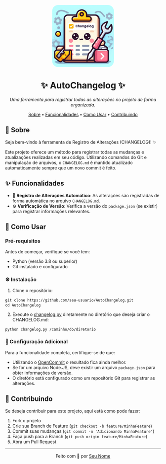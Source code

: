 <p align="center">
  <img src="/changelog.jpeg" width="200" style="border-radius: 10%;" alt="Project Logo or Banner" />
</p>

<h1 align="center">✨ AutoChangelog ✨</h1>

<p align="center">
  <i>Uma ferramenta para registrar todas as alterações no projeto de forma organizada.</i>
</p>

<p align="center">
  <a href="#📜-sobre">Sobre</a> •
  <a href="#✨-funcionalidades">Funcionalidades</a> •
  <a href="#🚀-como-usar">Como Usar</a> •
  <a href="#💖-contribuindo">Contribuindo</a>
</p>

## 📜 Sobre

Seja bem-vindo à ferramenta de Registro de Alterações (CHANGELOG)! ✨

Este projeto oferece um método para registrar todas as mudanças e atualizações realizadas em seu código. Utilizando comandos do Git e manipulação de arquivos, o `CHANGELOG.md` é mantido atualizado automaticamente sempre que um novo commit é feito.

## ✨ Funcionalidades

- 📝 **Registro de Alterações Automático**: As alterações são registradas de forma automática no arquivo `CHANGELOG.md`.
- ⚙️ **Verificação de Versão**: Verifica a versão do `package.json` (se existir) para registrar informações relevantes.

## 🚀 Como Usar

### Pré-requisitos

Antes de começar, verifique se você tem:

- Python (versão 3.8 ou superior)
- Git instalado e configurado

### ⚙️ Instalação

1. Clone o repositório:

```shell
git clone https://github.com/seu-usuario/AutoChangelog.git
cd AutoChangelog
```

2. Execute o [changelog.py](/caminho/para/o/changelog.py) diretamente no diretório que deseja criar o CHANGELOG.md:

```shell
python changelog.py /caminho/do/diretorio
```

### 📝 Configuração Adicional

Para a funcionalidade completa, certifique-se de que:

- Utilizando o [OpenCommit](https://github.com/di-sukharev/opencommit) o resultado fica ainda melhor.
- Se for um arquivo Node.JS, deve existir um arquivo `package.json` para obter informações de versão.
- O diretório está configurado como um repositório Git para registrar as alterações.

## 💖 Contribuindo

Se deseja contribuir para este projeto, aqui está como pode fazer:

1. Fork o projeto
2. Crie sua Branch de Feature (`git checkout -b feature/MinhaFeature`)
3. Commit suas mudanças (`git commit -m 'Adicionando MinhaFeature'`)
4. Faça push para a Branch (`git push origin feature/MinhaFeature`)
5. Abra um Pull Request

---

<p align="center">
  Feito com 💜 por <a href="https://seu-site.com" target="_blank">Seu Nome</a>
</p>